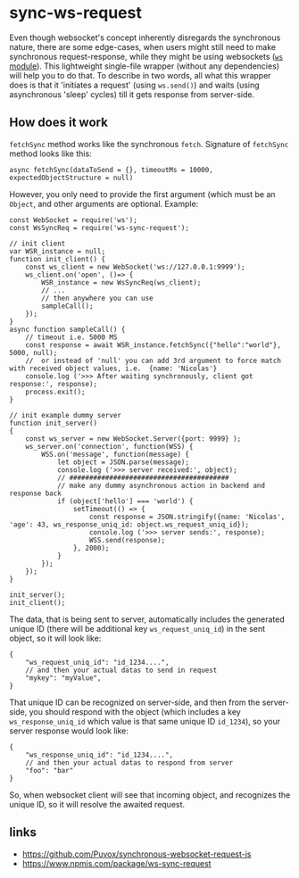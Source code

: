 # sync-ws-request
Even though websocket's concept inherently disregards the synchronous nature, there are some edge-cases, when users might still need to make synchronous request-response, while they might be using websockets ([`ws` module](https://www.npmjs.com/package/ws)). This lightweight single-file wrapper (without any dependencies) will help you to do that. To describe in two words, all what this wrapper does is that it 'initiates a request' (using `ws.send()`) and waits (using asynchronous 'sleep' cycles) till it gets response from server-side. 


## How does it work
`fetchSync` method works like the synchronous `fetch`. Signature of `fetchSync` method looks like this:
```
async fetchSync(dataToSend = {}, timeoutMs = 10000, expectedObjectStructure = null)
```
However, you only need to provide the first argument (which must be an `Object`, and other arguments are optional. Example:
```
const WebSocket = require('ws');
const WsSyncReq = require('ws-sync-request');

// init client
var WSR_instance = null;
function init_client() {
    const ws_client = new WebSocket('ws://127.0.0.1:9999');
    ws_client.on('open', ()=> {
        WSR_instance = new WsSyncReq(ws_client);
        // ...
        // then anywhere you can use
        sampleCall();
    }); 
}
async function sampleCall() {
    // timeout i.e. 5000 MS
    const response = await WSR_instance.fetchSync({"hello":"world"}, 5000, null); 
    //  or instead of 'null' you can add 3rd argument to force match with received object values, i.e.  {name: 'Nicolas'}
    console.log ('>>> After waiting synchronously, client got response:', response);
    process.exit();
}

// init example dummy server
function init_server()
{
    const ws_server = new WebSocket.Server({port: 9999} );
    ws_server.on('connection', function(WSS) {
        WSS.on('message', function(message) {
            let object = JSON.parse(message);
            console.log ('>>> server received:', object);
            // ########################################
            // make any dummy asynchronous action in backend and response back
            if (object['hello'] === 'world') {
                setTimeout(() => {
                    const response = JSON.stringify({name: 'Nicolas', 'age': 43, ws_response_uniq_id: object.ws_request_uniq_id});
                    console.log ('>>> server sends:', response);
                    WSS.send(response);
                }, 2000);
            }
        });
    });
}

init_server();
init_client();
```
The data, that is being sent to server, automatically includes the generated unique ID (there will be additional key `ws_request_uniq_id`) in the sent object, so it will look like:
```
{
    "ws_request_uniq_id": "id_1234....",
    // and then your actual datas to send in request
    "mykey": "myValue",
}
```
That unique ID can be recognized on server-side, and then from the server-side, you should respond with the object (which includes a key `ws_response_uniq_id` which value is that same unique ID `id_1234`), so your server response would look like:
```
{
    "ws_response_uniq_id": "id_1234....",
    // and then your actual datas to respond from server
    "foo": "bar"
}
```
So, when websocket client will see that incoming object, and recognizes the unique ID, so it will resolve the awaited request.


## links
- https://github.com/Puvox/synchronous-websocket-request-js
- https://www.npmjs.com/package/ws-sync-request